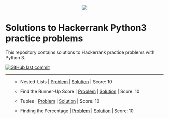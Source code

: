 <p align="center"><img src="https://i0.wp.com/gradsingames.com/wp-content/uploads/2016/05/856771_668224053197841_1943699009_o.png" ></p>

# Solutions to Hackerrank Python3 practice problems

This repository contains solutions to Hackerrank practice problems with Python 3.

[![GitHub last commit](https://img.shields.io/github/last-commit/christiangobin/hackerrank_py?style=plastic)](https://github.com/christiangobin/hackerrank_py)

<hr>
<ul>
  
  - Nested-Lists | [Problem](https://www.hackerrank.com/challenges/nested-list/problem) | [Solution](https://github.com/ChristianGobin/hackerrank_py/blob/master/nested_list_soln.py) | Score: 10
  
  - Find the Runner-Up Score | [Problem](https://www.hackerrank.com/challenges/find-second-maximum-number-in-a-list/problem) | [Solution](https://github.com/ChristianGobin/hackerrank_py/blob/master/runner_up_soln.py) | Score: 10
  
  - Tuples | [Problem](https://www.hackerrank.com/challenges/python-tuples/problem) | [Solution](https://github.com/ChristianGobin/hackerrank_py/blob/master/tuples_soln.py) | Score: 10

- Finding the Percentage | [Problem](https://www.hackerrank.com/challenges/finding-the-percentage/problem) | [Solution](https://github.com/ChristianGobin/hackerrank_py/blob/master/percentage_soln.py) | Score: 10

</ul>
